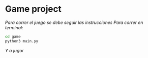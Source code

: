  # Game project

_Para correr el juego se debe seguir las instrucciones_
_Para correr en terminal:_

```sh
cd game
python3 main.py
```

_Y a jugar_
